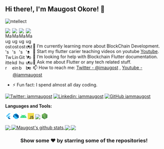 ## Hi there!, I'm Maugost Okore! 👋

<p align="left"> <img src="https://komarev.com/ghpvc/?username=mtellect&label=Views&color=blue&style=plastic" alt="mtellect" /> </p>

<a href="https://twitter.com/imaugost">
  <img align="left" alt="Maugost's Twitter" width="22px" src="https://cdn.jsdelivr.net/npm/simple-icons@v3/icons/twitter.svg" />
</a>
<a href="https://linkedin.com/in/imthepk">
  <img align="left" alt="Maugost's Linkdein" width="22px" src="https://cdn.jsdelivr.net/npm/simple-icons@v3/icons/linkedin.svg" />
</a>
<a href="https://github.com/mtellect">
  <img align="left" alt="Maugost's Github" width="22px" src="https://cdn.jsdelivr.net/npm/simple-icons@v3/icons/github.svg" />
</a>
<a href="https://www.youtube.com/iammaugost/">
  <img align="left" alt="Maugost's Youtube" width="22px" src="https://cdn.jsdelivr.net/npm/simple-icons@v3/icons/youtube.svg" />
</a>

<br/>
<br/>



<!-- - 🔭 I’m currently working on [Frontier](https://frontier.xyz/). -->
- 🌱 I’m currently learning more about BlockChain Development.
- 👯 Start my flutter carier teaching videos on youtube [Youtube](https://youtube.com/iammaugost).
- 🤔 I’m looking for help with Blockchain Flutter documentation.
- 💬 Ask me about Flutter or any tech related stuff.
- 📫 How to reach me: [Twitter - @imaugost](https://twitter.com/imaugost) , [Youtube - @iammaugost](https://youtube.com/iammaugost)
<!-- - 😄 Pronouns: He/His -->
- ⚡ Fun fact: I spend almost all day coding.

[![Twitter: iammaugost](https://img.shields.io/twitter/follow/imaugost?style=social)](https://twitter.com/imaugost)
[![Linkedin: iammaugost](https://img.shields.io/badge/-iammaugost-blue?style=flat-square&logo=Linkedin&logoColor=white&link=linkedin.com/in/maugost-okore-a6a116179/)](linkedin.com/in/maugost-okore-a6a116179/)
[![GitHub iammaugost](https://img.shields.io/github/followers/mtellect?label=follow&style=social)](https://github.com/mtellect)


**Languages and Tools:**  

<code><img height="20" src="https://raw.githubusercontent.com/github/explore/80688e429a7d4ef2fca1e82350fe8e3517d3494d/topics/flutter/flutter.png"></code>
<code><img height="20" src="https://raw.githubusercontent.com/github/explore/80688e429a7d4ef2fca1e82350fe8e3517d3494d/topics/dart/dart.png"></code>
<code><img height="20" src="https://raw.githubusercontent.com/github/explore/80688e429a7d4ef2fca1e82350fe8e3517d3494d/topics/android/android.png"></code>
<code><img height="20" src="https://raw.githubusercontent.com/github/explore/80688e429a7d4ef2fca1e82350fe8e3517d3494d/topics/javascript/javascript.png"></code>
<code><img height="20" src="https://avatars.githubusercontent.com/u/1335026?s=200&v=4"></code>
<code><img height="20" src="https://raw.githubusercontent.com/github/explore/80688e429a7d4ef2fca1e82350fe8e3517d3494d/topics/nodejs/nodejs.png"></code>    


<a href="https://github.com/mtellect">
  <img align="center" src="https://github-readme-stats.vercel.app/api/top-langs/?username=mtellect&theme=light&hide_langs_below=1" />
</a>
<a href="https://github.com/mtellect">
 <img align="center" src="https://github-readme-stats.vercel.app/api?username=mtellect&show_icons=true&theme=light&line_height=27" alt="Maugost's github stats"/>
</a>
<a href="https://github.com/iampawan/Sew4me">
  <img align="center" src="https://github-readme-stats.vercel.app/api/pin/?username=mtellect&repo=Sew4me&theme=light" />

</a>
<a href="https://github.com/iampawan/AccessBank-Clone">
 <img align="center" src="https://github-readme-stats.vercel.app/api/pin/?username=mtellect&repo=AccessBank-Clone&theme=light" />
</a>

<div align="center">

### Show some ❤️ by starring some of the repositories!

</div>
